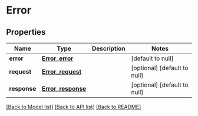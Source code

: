 # Error

## Properties

| Name         | Type                                    | Description | Notes                        |
| ------------ | --------------------------------------- | ----------- | ---------------------------- |
| **error**    | [**Error_error**](Error_error.md)       |             | [default to null]            |
| **request**  | [**Error_request**](Error_request.md)   |             | [optional] [default to null] |
| **response** | [**Error_response**](Error_response.md) |             | [optional] [default to null] |

[[Back to Model list]](../README.md#documentation-for-models) [[Back to API list]](../README.md#documentation-for-api-endpoints) [[Back to README]](../README.md)
